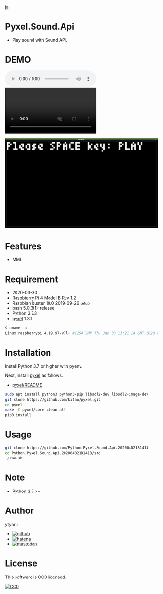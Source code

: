 [ja](./README.md)

# Pyxel.Sound.Api

* Play sound with Sound API.

# DEMO

<audio preload="metadata" controls>
  <source src="https://raw.githubusercontent.com/ytyaru/Python.Pyxel.Sound.Api.20200402181413/master/doc/demo.mp3" type="audio/mp3">
  <source src="https://raw.githubusercontent.com/ytyaru/Python.Pyxel.Sound.Api.20200402181413/master/doc/demo.ogg" type="audio/ogg">
  <source src="https://raw.githubusercontent.com/ytyaru/Python.Pyxel.Sound.Api.20200402181413/master/doc/demo.wav" type="audio/wav">
  Current environment does not support audio playback
</audio>

<video controls autoplay muted playsinline>
  <source src="https://raw.githubusercontent.com/ytyaru/Python.Pyxel.Sound.Api.20200402181413/master/doc/demo.mp4"></source>
  <source src="https://raw.githubusercontent.com/ytyaru/Python.Pyxel.Sound.Api.20200402181413/master/doc/demo.webm"></source>
  <source src="https://raw.githubusercontent.com/ytyaru/Python.Pyxel.Sound.Api.20200402181413/master/doc/demo.mp.ogv"></source>
  Current environment does not support video playback
</video>

![demo](doc/demo.png)

# Features

* MML

# Requirement

* <time datetime="2020-03-30T19:12:23+0900">2020-03-30</time>
* [Raspbierry Pi](https://ja.wikipedia.org/wiki/Raspberry_Pi) 4 Model B Rev 1.2
* [Raspbian](https://ja.wikipedia.org/wiki/Raspbian) buster 10.0 2019-09-26 <small>[setup](http://ytyaru.hatenablog.com/entry/2019/12/25/222222)</small>
* bash 5.0.3(1)-release
* Python 3.7.3
* [pyxel][] 1.3.1

[pyxel]:https://github.com/kitao/pyxel

```sh
$ uname -a
Linux raspberrypi 4.19.97-v7l+ #1294 SMP Thu Jan 30 13:21:14 GMT 2020 armv7l GNU/Linux
```

# Installation

Install Python 3.7 or higher with pyenv.

Next, install [pyxel][] as follows.

* [pyxel/README](https://github.com/kitao/pyxel/blob/master/README.md#how-to-install)

```sh
sudo apt install python3 python3-pip libsdl2-dev libsdl2-image-dev
git clone https://github.com/kitao/pyxel.git
cd pyxel
make -C pyxel/core clean all
pip3 install .
```

# Usage

```bash
git clone https://github.com/Python.Pyxel.Sound.Api.20200402181413
cd Python.Pyxel.Sound.Api.20200402181413/src
./run.sh
```

# Note

* Python 3.7 >=

# Author

ytyaru

* [![github](http://www.google.com/s2/favicons?domain=github.com)](https://github.com/ytyaru "github")
* [![hatena](http://www.google.com/s2/favicons?domain=www.hatena.ne.jp)](http://ytyaru.hatenablog.com/ytyaru "hatena")
* [![mastodon](http://www.google.com/s2/favicons?domain=mstdn.jp)](https://mstdn.jp/web/accounts/233143 "mastdon")

# License

This software is CC0 licensed.

[![CC0](http://i.creativecommons.org/p/zero/1.0/88x31.png "CC0")](http://creativecommons.org/publicdomain/zero/1.0/deed.en)

